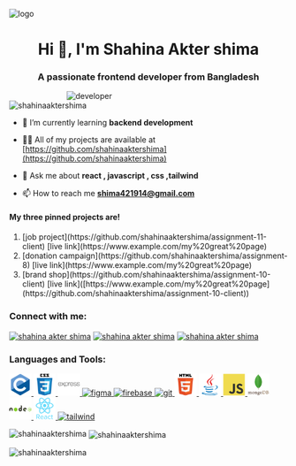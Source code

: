 
![logo](https://github.com/shahinaaktershima/shahinaaktershima/blob/main/welcome%20to%20my%20profile.png)
<h1 align="center">Hi 👋, I'm Shahina Akter shima</h1>
<h3 align="center">A passionate frontend developer from Bangladesh</h3>
<img align="right" alt="developer" width="400" src="https://i.postimg.cc/GmPMSyc2/image.png">
<p align="left"> <img src="https://komarev.com/ghpvc/?username=shahinaaktershima&label=Profile%20views&color=0e75b6&style=flat" alt="shahinaaktershima" /> </p>

- 🌱 I’m currently learning **backend development**

- 👨‍💻 All of my projects are available at [https://github.com/shahinaaktershima](https://github.com/shahinaaktershima)

- 💬 Ask me about **react , javascript , css ,tailwind**

- 📫 How to reach me **shima421914@gmail.com**

#### My three pinned projects are!
<ol>
  <li>
    [job project](https://github.com/shahinaaktershima/assignment-11-client) 
    [live link](https://www.example.com/my%20great%20page)
    <a href="https://job-space-60860.web.app"></a></li>
  <li>
     [donation campaign](https://github.com/shahinaaktershima/assignment-8)
    [live link](https://www.example.com/my%20great%20page)
    <a href="https://65147389998c23245ae7ee78--extraordinary-pithivier-5035a7.netlify.app/donation"></a></li>
  <li>
    [brand shop](https://github.com/shahinaaktershima/assignment-10-client)
    [live link]([https://www.example.com/my%20great%20page](https://github.com/shahinaaktershima/assignment-10-client))
    <a href="https://brand-shop-21630.web.app"></a></li>
  
 
</ol>

<h3 align="left">Connect with me:</h3>
<p align="left">
<a href="https://dev.to/shahina akter shima" target="blank"><img align="center" src="https://raw.githubusercontent.com/rahuldkjain/github-profile-readme-generator/master/src/images/icons/Social/devto.svg" alt="shahina akter shima" height="30" width="40" /></a>
<a href="https://linkedin.com/in/shahina akter shima" target="blank"><img align="center" src="https://raw.githubusercontent.com/rahuldkjain/github-profile-readme-generator/master/src/images/icons/Social/linked-in-alt.svg" alt="shahina akter shima" height="30" width="40" /></a>
<a href="https://fb.com/shahina akter shima" target="blank"><img align="center" src="https://raw.githubusercontent.com/rahuldkjain/github-profile-readme-generator/master/src/images/icons/Social/facebook.svg" alt="shahina akter shima" height="30" width="40" /></a>
</p>

<h3 align="left">Languages and Tools:</h3>
<p align="left"> <a href="https://www.cprogramming.com/" target="_blank" rel="noreferrer"> <img src="https://raw.githubusercontent.com/devicons/devicon/master/icons/c/c-original.svg" alt="c" width="40" height="40"/> </a> <a href="https://www.w3schools.com/css/" target="_blank" rel="noreferrer"> <img src="https://raw.githubusercontent.com/devicons/devicon/master/icons/css3/css3-original-wordmark.svg" alt="css3" width="40" height="40"/> </a> <a href="https://expressjs.com" target="_blank" rel="noreferrer"> <img src="https://raw.githubusercontent.com/devicons/devicon/master/icons/express/express-original-wordmark.svg" alt="express" width="40" height="40"/> </a> <a href="https://www.figma.com/" target="_blank" rel="noreferrer"> <img src="https://www.vectorlogo.zone/logos/figma/figma-icon.svg" alt="figma" width="40" height="40"/> </a> <a href="https://firebase.google.com/" target="_blank" rel="noreferrer"> <img src="https://www.vectorlogo.zone/logos/firebase/firebase-icon.svg" alt="firebase" width="40" height="40"/> </a> <a href="https://git-scm.com/" target="_blank" rel="noreferrer"> <img src="https://www.vectorlogo.zone/logos/git-scm/git-scm-icon.svg" alt="git" width="40" height="40"/> </a> <a href="https://www.w3.org/html/" target="_blank" rel="noreferrer"> <img src="https://raw.githubusercontent.com/devicons/devicon/master/icons/html5/html5-original-wordmark.svg" alt="html5" width="40" height="40"/> </a> <a href="https://www.java.com" target="_blank" rel="noreferrer"> <img src="https://raw.githubusercontent.com/devicons/devicon/master/icons/java/java-original.svg" alt="java" width="40" height="40"/> </a> <a href="https://developer.mozilla.org/en-US/docs/Web/JavaScript" target="_blank" rel="noreferrer"> <img src="https://raw.githubusercontent.com/devicons/devicon/master/icons/javascript/javascript-original.svg" alt="javascript" width="40" height="40"/> </a> <a href="https://www.mongodb.com/" target="_blank" rel="noreferrer"> <img src="https://raw.githubusercontent.com/devicons/devicon/master/icons/mongodb/mongodb-original-wordmark.svg" alt="mongodb" width="40" height="40"/> </a> <a href="https://nodejs.org" target="_blank" rel="noreferrer"> <img src="https://raw.githubusercontent.com/devicons/devicon/master/icons/nodejs/nodejs-original-wordmark.svg" alt="nodejs" width="40" height="40"/> </a> <a href="https://reactjs.org/" target="_blank" rel="noreferrer"> <img src="https://raw.githubusercontent.com/devicons/devicon/master/icons/react/react-original-wordmark.svg" alt="react" width="40" height="40"/> </a> <a href="https://tailwindcss.com/" target="_blank" rel="noreferrer"> <img src="https://www.vectorlogo.zone/logos/tailwindcss/tailwindcss-icon.svg" alt="tailwind" width="40" height="40"/> </a> </p>

<p><img align="left" src="https://github-readme-stats.vercel.app/api/top-langs?username=shahinaaktershima&show_icons=true&locale=en&layout=compact" alt="shahinaaktershima" /></p>

<p>&nbsp;<img align="center" src="https://github-readme-stats.vercel.app/api?username=shahinaaktershima&show_icons=true&locale=en" alt="shahinaaktershima" /></p>

<p><img align="center" src="https://github-readme-streak-stats.herokuapp.com/?user=shahinaaktershima&" alt="shahinaaktershima" /></p>
